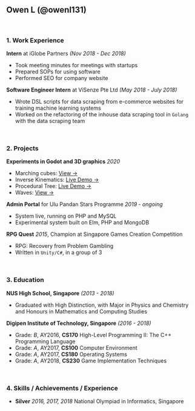 ## Owen L (@owenl131)

<br>

### 1. Work Experience

**Intern** at iGlobe Partners *(Nov 2018 - Dec 2018)*

- Took meeting minutes for meetings with startups
- Prepared SOPs for using software
- Performed SEO for company website

**Software Engineer Intern** at ViSenze Pte Ltd *(May 2018 - July 2018)*

- Wrote DSL scripts for data scraping from e-commerce websites for training machine learning systems
- Worked on the refactoring of the inhouse data scraping tool in `Golang` with the data scraping team

<br>

### 2. Projects

**Experiments in Godot and 3D graphics** *2020*

- Marching cubes: [View →](https://github.com/owenl131/GodotMarchingCubes)
- Inverse Kinematics: [Live Demo →](https://github.com/owenl131/GodotIK)
- Procedural Tree: [Live Demo →](https://github.com/owenl131/GodotWaves)
- Waves: [View →](https://github.com/owenl131/GodotWaves)

**Admin Portal** for Ulu Pandan Stars Programme *2019 - ongoing*

- System live, running on PHP and MySQL
- Experimental system built on Elm, PHP and MongoDB

**RPG Quest** *2015*, Champion at Singapore Games Creation Competition

- RPG: Recovery from Problem Gambling
- Written in `Unity/C#`, in a group of 3

<br>

### 3. Education

**NUS High School, Singapore** *(2013 - 2018)*

- Graduated with High Distinction, with Major in Physics and Chemistry and Honours in Mathematics and Computing Studies

**Digipen Institute of Technology, Singapore** *(2016 - 2018)*

- Grade: *B*, AY2016, **CS170** High-Level Programming II: The C++ Programming Language
- Grade: *A*, AY2017, **CS100** Computer Environment
- Grade: *A*, AY2017, **CS180** Operating Systems
- Grade: *A*, AY2018, **CS230** Game Implementation Techniques

<br>

### 4. Skills / Achievements / Experience

- **Silver** *2016, 2017, 2018* National Olympiad in Informatics, Singapore

